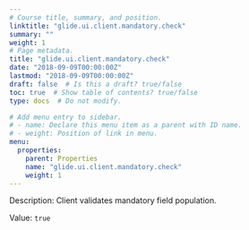 ```yaml
---
# Course title, summary, and position.
linktitle: "glide.ui.client.mandatory.check"
summary: ""
weight: 1
# Page metadata.
title: "glide.ui.client.mandatory.check"
date: "2018-09-09T00:00:00Z"
lastmod: "2018-09-09T00:00:00Z"
draft: false  # Is this a draft? true/false
toc: true  # Show table of contents? true/false
type: docs  # Do not modify.

# Add menu entry to sidebar.
# - name: Declare this menu item as a parent with ID name.
# - weight: Position of link in menu.
menu:
  properties:
    parent: Properties
    name: "glide.ui.client.mandatory.check"
    weight: 1
---
```


Description: Client validates mandatory field population.


Value: `true`